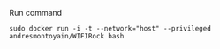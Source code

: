 Run command

```
sudo docker run -i -t --network="host" --privileged andresmontoyain/WIFIRock bash
```
